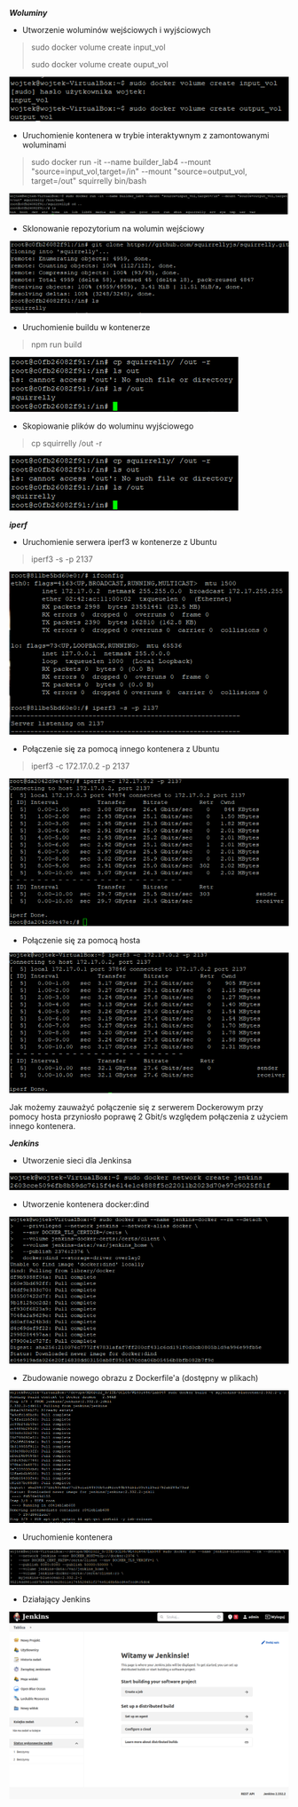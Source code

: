 ***Woluminy***

* Utworzenie woluminów wejściowych i wyjściowych

> sudo docker volume create input_vol
> 
> sudo docker volume create ouput_vol

![Zrzut ekranu 2022-04-08 143156.png](Zrzut%20ekranu%202022-04-08%20143156.png)

* Uruchomienie kontenera w trybie interaktywnym z zamontowanymi woluminami 

> sudo docker run -it --name builder_lab4 --mount "source=input_vol,target=/in" --mount "source=output_vol, target=/out" squirrelly bin/bash

![Zrzut ekranu 2022-04-08 144753.png](Zrzut%20ekranu%202022-04-08%20144753.png)

* Sklonowanie repozytorium na wolumin wejściowy

![Zrzut ekranu 2022-04-08 160242.png](Zrzut%20ekranu%202022-04-08%20160242.png)

* Uruchomienie buildu w kontenerze

> npm run build

![Zrzut ekranu 2022-04-08 145425.png](Zrzut%20ekranu%202022-04-08%20145425.png)

* Skopiowanie plików do woluminu wyjściowego

> cp squirrelly /out -r

![Zrzut ekranu 2022-04-08 145425.png](Zrzut%20ekranu%202022-04-08%20145425.png)

***iperf***

* Uruchomienie serwera iperf3 w kontenerze z Ubuntu

> iperf3 -s -p 2137

![iperf_serwerDocker.png](iperf_serwerDocker.png)

* Połączenie się za pomocą innego kontenera z Ubuntu

> iperf3 -c 172.17.0.2 -p 2137 

![iperf_klientDocker.png](iperf_klientDocker.png)


* Połączenie się za pomocą hosta

![Zrzut ekranu 2022-04-08 152445.png](Zrzut%20ekranu%202022-04-08%20152445.png)

Jak możemy zauważyć połączenie się z serwerem Dockerowym przy pomocy hosta przyniosło poprawę 2 Gbit/s względem połączenia z użyciem innego kontenera.

***Jenkins***

* Utworzenie sieci dla Jenkinsa

![Zrzut ekranu 2022-04-08 162023.png](Zrzut%20ekranu%202022-04-08%20162023.png)

* Utworzenie kontenera docker:dind

![Zrzut ekranu 2022-04-08 162055.png](Zrzut%20ekranu%202022-04-08%20162055.png)

* Zbudowanie nowego obrazu z Dockerfile'a (dostępny w plikach)

![Zrzut ekranu 2022-04-08 162148.png](Zrzut%20ekranu%202022-04-08%20162148.png)

* Uruchomienie kontenera

![Zrzut ekranu 2022-04-08 162239.png](Zrzut%20ekranu%202022-04-08%20162239.png)

* Działający Jenkins

![Zrzut ekranu 2022-04-08 155217.png](Zrzut%20ekranu%202022-04-08%20155217.png)
